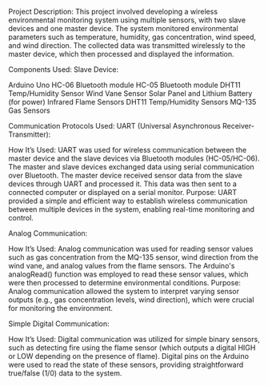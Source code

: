 Project Description:
This project involved developing a wireless environmental monitoring system using multiple sensors, with two slave devices and one master device. The system monitored environmental parameters such as temperature, humidity, gas concentration, wind speed, and wind direction. The collected data was transmitted wirelessly to the master device, which then processed and displayed the information.

Components Used:
Slave Device:

Arduino Uno
HC-06 Bluetooth module
HC-05 Bluetooth module
DHT11 Temp/Humidity Sensor
Wind Vane Sensor
Solar Panel and Lithium Battery (for power)
Infrared Flame Sensors
DHT11 Temp/Humidity Sensors
MQ-135 Gas Sensors

Communication Protocols Used:
UART (Universal Asynchronous Receiver-Transmitter):

How It’s Used:
UART was used for wireless communication between the master device and the slave devices via Bluetooth modules (HC-05/HC-06). The master and slave devices exchanged data using serial communication over Bluetooth.
The master device received sensor data from the slave devices through UART and processed it. This data was then sent to a connected computer or displayed on a serial monitor.
Purpose:
UART provided a simple and efficient way to establish wireless communication between multiple devices in the system, enabling real-time monitoring and control.


Analog Communication:

How It’s Used:
Analog communication was used for reading sensor values such as gas concentration from the MQ-135 sensor, wind direction from the wind vane, and analog values from the flame sensors. The Arduino's analogRead() function was employed to read these sensor values, which were then processed to determine environmental conditions.
Purpose:
Analog communication allowed the system to interpret varying sensor outputs (e.g., gas concentration levels, wind direction), which were crucial for monitoring the environment.


Simple Digital Communication:

How It’s Used:
Digital communication was utilized for simple binary sensors, such as detecting fire using the flame sensor (which outputs a digital HIGH or LOW depending on the presence of flame).
Digital pins on the Arduino were used to read the state of these sensors, providing straightforward true/false (1/0) data to the system.
